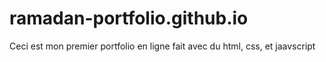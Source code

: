 # ramadan-portfolio.github.io
Ceci est mon premier portfolio en ligne fait avec du html, css, et jaavscript
